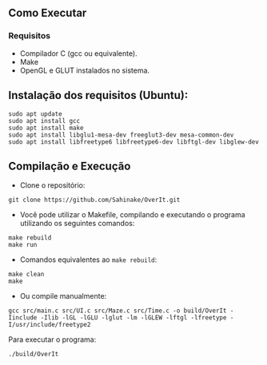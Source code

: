 ## Como Executar
### Requisitos
* Compilador C (gcc ou equivalente).
* Make
* OpenGL e GLUT instalados no sistema.

## Instalação dos requisitos (Ubuntu):
```
sudo apt update
sudo apt install gcc
sudo apt install make
sudo apt install libglu1-mesa-dev freeglut3-dev mesa-common-dev
sudo apt install libfreetype6 libfreetype6-dev libftgl-dev libglew-dev
```

## Compilação e Execução
* Clone o repositório:

``` 
git clone https://github.com/Sahinake/OverIt.git
```
* Você pode utilizar o Makefile, compilando e executando o programa utilizando os seguintes comandos:
```
make rebuild
make run
```

* Comandos equivalentes ao ```make rebuild```:
```
make clean
make
```

* Ou compile manualmente:
```
gcc src/main.c src/UI.c src/Maze.c src/Time.c -o build/OverIt -Iinclude -Ilib -lGL -lGLU -lglut -lm -lGLEW -lftgl -lfreetype -I/usr/include/freetype2
```

Para executar o programa:
```
./build/OverIt
```
